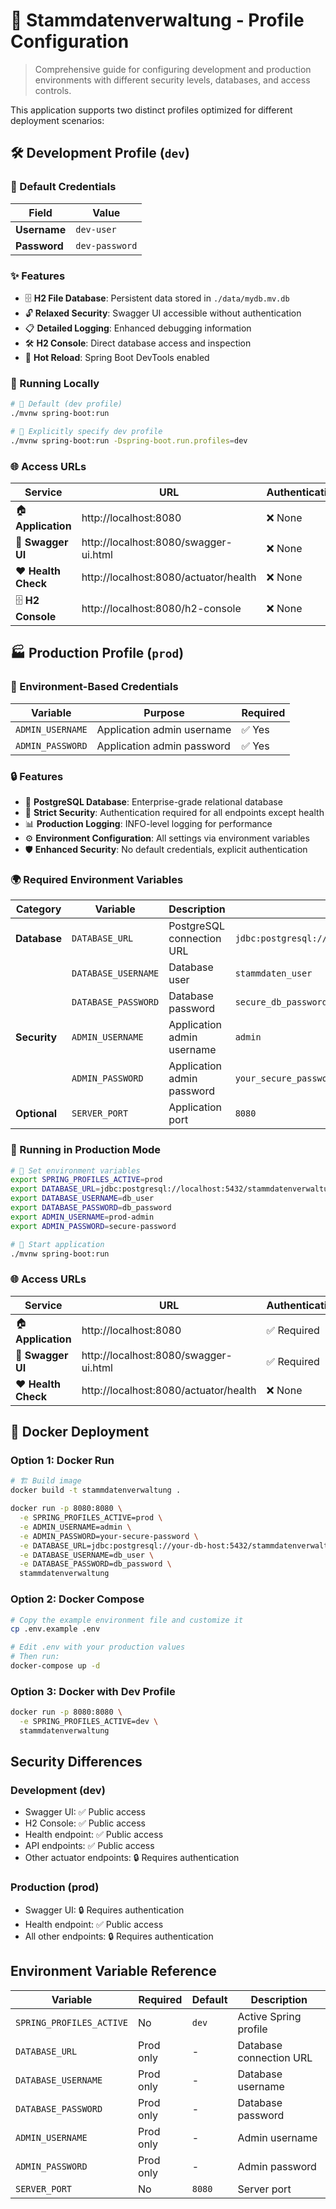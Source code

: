 # 🔧 Stammdatenverwaltung - Profile Configuration

> Comprehensive guide for configuring development and production environments with different security levels, databases, and access controls.

This application supports two distinct profiles optimized for different deployment scenarios:

## 🛠️ Development Profile (`dev`)

### 🔐 Default Credentials

| Field        | Value          |
| ------------ | -------------- |
| **Username** | `dev-user`     |
| **Password** | `dev-password` |

### ✨ Features

- 🗄️ **H2 File Database**: Persistent data stored in `./data/mydb.mv.db`
- 🔓 **Relaxed Security**: Swagger UI accessible without authentication
- 📋 **Detailed Logging**: Enhanced debugging information
- 🛠️ **H2 Console**: Direct database access and inspection
- 🚀 **Hot Reload**: Spring Boot DevTools enabled

### 🚀 Running Locally

```bash
# 🎯 Default (dev profile)
./mvnw spring-boot:run

# 🔧 Explicitly specify dev profile
./mvnw spring-boot:run -Dspring-boot.run.profiles=dev
```

### 🌐 Access URLs

| Service             | URL                                   | Authentication |
| ------------------- | ------------------------------------- | -------------- |
| 🏠 **Application**  | http://localhost:8080                 | ❌ None        |
| 📖 **Swagger UI**   | http://localhost:8080/swagger-ui.html | ❌ None        |
| ❤️ **Health Check** | http://localhost:8080/actuator/health | ❌ None        |
| 🗄️ **H2 Console**   | http://localhost:8080/h2-console      | ❌ None        |

## 🏭 Production Profile (`prod`)

### 🔐 Environment-Based Credentials

| Variable         | Purpose                    | Required |
| ---------------- | -------------------------- | -------- |
| `ADMIN_USERNAME` | Application admin username | ✅ Yes   |
| `ADMIN_PASSWORD` | Application admin password | ✅ Yes   |

### 🔒 Features

- 🐘 **PostgreSQL Database**: Enterprise-grade relational database
- 🔐 **Strict Security**: Authentication required for all endpoints except health
- 📊 **Production Logging**: INFO-level logging for performance
- ⚙️ **Environment Configuration**: All settings via environment variables
- 🛡️ **Enhanced Security**: No default credentials, explicit authentication

### 🌍 Required Environment Variables

| Category     | Variable            | Description                | Example                                                 |
| ------------ | ------------------- | -------------------------- | ------------------------------------------------------- |
| **Database** | `DATABASE_URL`      | PostgreSQL connection URL  | `jdbc:postgresql://localhost:5432/stammdatenverwaltung` |
|              | `DATABASE_USERNAME` | Database user              | `stammdaten_user`                                       |
|              | `DATABASE_PASSWORD` | Database password          | `secure_db_password`                                    |
| **Security** | `ADMIN_USERNAME`    | Application admin username | `admin`                                                 |
|              | `ADMIN_PASSWORD`    | Application admin password | `your_secure_password`                                  |
| **Optional** | `SERVER_PORT`       | Application port           | `8080`                                                  |

### 🚀 Running in Production Mode

```bash
# 🔧 Set environment variables
export SPRING_PROFILES_ACTIVE=prod
export DATABASE_URL=jdbc:postgresql://localhost:5432/stammdatenverwaltung
export DATABASE_USERNAME=db_user
export DATABASE_PASSWORD=db_password
export ADMIN_USERNAME=prod-admin
export ADMIN_PASSWORD=secure-password

# 🚀 Start application
./mvnw spring-boot:run
```

### 🌐 Access URLs

| Service             | URL                                   | Authentication |
| ------------------- | ------------------------------------- | -------------- |
| 🏠 **Application**  | http://localhost:8080                 | ✅ Required    |
| 📖 **Swagger UI**   | http://localhost:8080/swagger-ui.html | ✅ Required    |
| ❤️ **Health Check** | http://localhost:8080/actuator/health | ❌ None        |

## 🐳 Docker Deployment

### Option 1: Docker Run

```bash
# 🏗️ Build image
docker build -t stammdatenverwaltung .

docker run -p 8080:8080 \
  -e SPRING_PROFILES_ACTIVE=prod \
  -e ADMIN_USERNAME=admin \
  -e ADMIN_PASSWORD=your-secure-password \
  -e DATABASE_URL=jdbc:postgresql://your-db-host:5432/stammdatenverwaltung \
  -e DATABASE_USERNAME=db_user \
  -e DATABASE_PASSWORD=db_password \
  stammdatenverwaltung
```

### Option 2: Docker Compose

```bash
# Copy the example environment file and customize it
cp .env.example .env

# Edit .env with your production values
# Then run:
docker-compose up -d
```

### Option 3: Docker with Dev Profile

```bash
docker run -p 8080:8080 \
  -e SPRING_PROFILES_ACTIVE=dev \
  stammdatenverwaltung
```

## Security Differences

### Development (dev)

- Swagger UI: ✅ Public access
- H2 Console: ✅ Public access
- Health endpoint: ✅ Public access
- API endpoints: ✅ Public access
- Other actuator endpoints: 🔒 Requires authentication

### Production (prod)

- Swagger UI: 🔒 Requires authentication
- Health endpoint: ✅ Public access
- All other endpoints: 🔒 Requires authentication

## Environment Variable Reference

| Variable                 | Required  | Default | Description             |
| ------------------------ | --------- | ------- | ----------------------- |
| `SPRING_PROFILES_ACTIVE` | No        | `dev`   | Active Spring profile   |
| `DATABASE_URL`           | Prod only | -       | Database connection URL |
| `DATABASE_USERNAME`      | Prod only | -       | Database username       |
| `DATABASE_PASSWORD`      | Prod only | -       | Database password       |
| `ADMIN_USERNAME`         | Prod only | -       | Admin username          |
| `ADMIN_PASSWORD`         | Prod only | -       | Admin password          |
| `SERVER_PORT`            | No        | `8080`  | Server port             |
